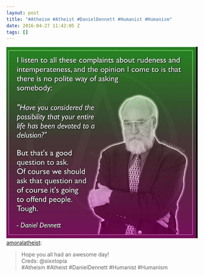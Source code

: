 ```yaml
---
layout: post
title: "#Atheism #Atheist #DanielDennett #Humanist #Humanism"
date: 2016-04-27 11:42:05 Z
tags: []
---
```

![](/media/2016/04/143476961399.jpg)
[amoralatheist](http://amoralatheist.tumblr.com/post/125135097918):

> Hope you all had an awesome day!  
> Creds: @sixxtopia  
> #Atheism #Atheist #DanielDennett #Humanist #Humanism
